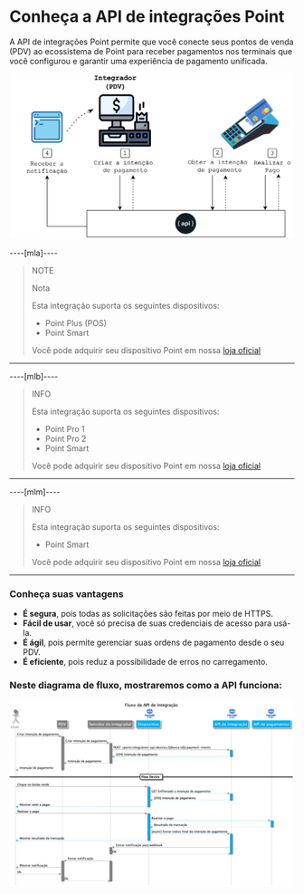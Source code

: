 # Conheça a API de integrações Point

A API de integrações Point permite que você conecte seus pontos de venda (PDV) ao ecossistema de Point para receber pagamentos nos terminais que você configurou e garantir uma experiência de pagamento unificada.

![Diagram 1](/images/point-api/1-diagram-pt.png)

----[mla]----
> NOTE
>
> Nota
>
> Esta integração suporta os seguintes dispositivos:
>
> - Point Plus (POS)
> - Point Smart
>
> Você pode adquirir seu dispositivo Point em nossa [loja oficial](https://www.mercadopago.com.ar/point)

------------

----[mlb]----
> INFO
>
> Esta integração suporta os seguintes dispositivos:
>
> - Point Pro 1
> - Point Pro 2
> - Point Smart
>
> Você pode adquirir seu dispositivo Point em nossa [loja oficial](https://www.mercadopago.com.br/point)

------------

----[mlm]----

> INFO
>
> Esta integração suporta os seguintes dispositivos:
>
> - Point Smart
>
> Você pode adquirir seu dispositivo Point em nossa [loja oficial](https://www.mercadopago.com.mx/point)

------------

### Conheça suas vantagens

* **É segura**, pois todas as solicitações são feitas por meio de HTTPS.
* **Fácil de usar**, você só precisa de suas credenciais de acesso para usá-la.
* **É ágil**, pois permite gerenciar suas ordens de pagamento desde o seu PDV.
* **É eficiente**, pois reduz a possibilidade de erros no carregamento.

### Neste diagrama de fluxo, mostraremos como a API funciona:

![Mercado Pago Point Flow](/images/point-api/2-flow-diagram-pt.png)